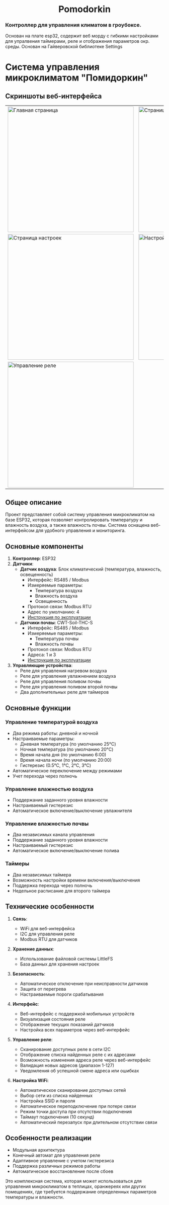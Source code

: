 <a id="anchor"></a>
<h1 align="center"> Pomodorkin </h1>

### Контроллер для управления климатом в гроубоксе.  
Основан на плате esp32, содержит веб морду с гибкими настройками для упралвения таймерами, реле и отображения параметров окр. среды. 
Основан на Гайверовской библиотеке Settings


# Система управления микроклиматом "Помидоркин"

## Скриншоты веб-интерфейса
<table>
<tr>
<td><img src="pic/1.png" alt="Главная страница" width="400"></td>
<td><img src="pic/2.png" alt="Страница таймеров" width="400"></td>
</tr>
<tr>
<td><img src="pic/3.png" alt="Страница настроек" width="400"></td>
<td><img src="pic/4.png" alt="Настройки WiFi" width="400"></td>
</tr>
<tr>
<td colspan="2"><img src="pic/5.png" alt="Управление реле" width="400"></td>
</tr>
</table>

## Общее описание
Проект представляет собой систему управления микроклиматом на базе ESP32, которая позволяет контролировать температуру и влажность воздуха, а также влажность почвы. Система оснащена веб-интерфейсом для удобного управления и мониторинга.

## Основные компоненты
1. **Контроллер**: ESP32
2. **Датчики**:
   - **Датчик воздуха**: Блок климатический (температура, влажность, освещенность)
     - Интерфейс: RS485 / Modbus
     - Измеряемые параметры:
       - Температура воздуха
       - Влажность воздуха
       - Освещенность
     - Протокол связи: Modbus RTU
     - Адрес по умолчанию: 4
     - [Инструкция по эксплуатации](sensor/air_sensor.pdf)
   - **Датчики почвы**: CWT-Soil-THC-S
     - Интерфейс: RS485 / Modbus
     - Измеряемые параметры:
       - Температура почвы
       - Влажность почвы
     - Протокол связи: Modbus RTU
     - Адреса: 1 и 3
     - [Инструкция по эксплуатации](sensor/soil_sensor.pdf)
3. **Управляющие устройства**:
   - Реле для управления нагревом воздуха
   - Реле для управления увлажнением воздуха
   - Реле для управления поливом почвы
   - Реле для управления поливом второй почвы
   - Два дополнительных реле для таймеров

## Основные функции

### Управление температурой воздуха
- Два режима работы: дневной и ночной
- Настраиваемые параметры:
  - Дневная температура (по умолчанию 25°C)
  - Ночная температура (по умолчанию 20°C)
  - Время начала дня (по умолчанию 6:00)
  - Время начала ночи (по умолчанию 20:00)
  - Гистерезис (0.5°C, 1°C, 2°C, 3°C)
- Автоматическое переключение между режимами
- Учет перехода через полночь

### Управление влажностью воздуха
- Поддержание заданного уровня влажности
- Настраиваемый гистерезис
- Автоматическое включение/выключение увлажнителя

### Управление влажностью почвы
- Два независимых канала управления
- Поддержание заданного уровня влажности
- Настраиваемый гистерезис
- Автоматическое включение/выключение полива

### Таймеры
- Два независимых таймера
- Возможность настройки времени включения/выключения
- Поддержка перехода через полночь
- Недельное расписание для второго таймера

## Технические особенности
1. **Связь**:
   - WiFi для веб-интерфейса
   - I2C для управления реле
   - Modbus RTU для датчиков

2. **Хранение данных**:
   - Использование файловой системы LittleFS
   - База данных для хранения настроек

3. **Безопасность**:
   - Автоматическое отключение при неисправности датчиков
   - Защита от перегрева
   - Настраиваемые пороги срабатывания

4. **Интерфейс**:
   - Веб-интерфейс с поддержкой мобильных устройств
   - Визуализация состояния реле
   - Отображение текущих показаний датчиков
   - Настройка всех параметров через веб-интерфейс

5. **Управление реле**:
   - Сканирование доступных реле в сети I2C
   - Отображение списка найденных реле с их адресами
   - Возможность изменения адреса реле через веб-интерфейс
   - Валидация новых адресов (диапазон 1-127)
   - Уведомления об успешной смене адреса или ошибках

6. **Настройка WiFi**:
   - Автоматическое сканирование доступных сетей
   - Выбор сети из списка найденных
   - Настройка SSID и пароля
   - Автоматическое переподключение при потере связи
   - Режим точки доступа при отсутствии подключения
   - Таймаут подключения (10 секунд)
   - Автоматический перезапуск при длительном отсутствии связи

## Особенности реализации
- Модульная архитектура
- Конечный автомат для управления реле
- Адаптивное управление с учетом гистерезиса
- Поддержка различных режимов работы
- Автоматическое восстановление после сбоев

Это комплексная система, которая может использоваться для управления микроклиматом в теплицах, оранжереях или других помещениях, где требуется поддержание определенных параметров температуры и влажности.


